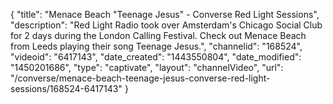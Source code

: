 {
    "title": "Menace Beach \"Teenage Jesus\" - Converse Red Light Sessions",
    "description": "Red Light Radio took over Amsterdam's Chicago Social Club for 2 days during the London Calling Festival. Check out Menace Beach from Leeds playing their song Teenage Jesus.",
    "channelid": "168524",
    "videoid": "6417143",
    "date_created": "1443550804",
    "date_modified": "1450201686",
    "type": "captivate",
    "layout": "channelVideo",
    "url": "\/converse\/menace-beach-teenage-jesus-converse-red-light-sessions\/168524-6417143"
}